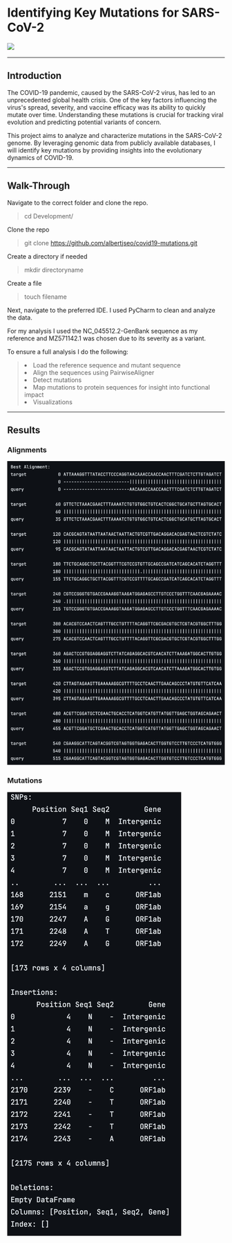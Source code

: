 # Identifying Key Mutations for SARS-CoV-2 
<img src="https://img.shields.io/badge/language-Python-blue.svg" style="zoom:100%;" />
<hr>

## Introduction
The COVID-19 pandemic, caused by the SARS-CoV-2 virus, has led to an unprecedented global health crisis. 
One of the key factors influencing the virus's spread, severity, and vaccine efficacy was its ability to 
quickly mutate over time. Understanding these mutations is crucial for tracking viral evolution and predicting 
potential variants of concern.

This project aims to analyze and characterize mutations in the SARS-CoV-2 genome.
By leveraging genomic data from publicly available databases, I will identify key mutations by
providing insights into the evolutionary dynamics of COVID-19.
<hr>

## Walk-Through
Navigate to the correct folder and clone the repo.
> cd Development/

Clone the repo
> git clone https://github.com/albertjseo/covid19-mutations.git

Create a directory if needed
> mkdir directoryname

Create a file
> touch filename


Next, navigate to the preferred IDE. I used PyCharm to clean and analyze the data. 

For my analysis I used the NC_045512.2-GenBank sequence as my reference and MZ571142.1 was chosen due to its severity as a
variant.

To ensure a full analysis I do the following:
> <li>Load the reference sequence and mutant sequence</li>
> <li>Align the sequences using PairwiseAligner</li>
> <li>Detect mutations</li>
> <li>Map mutations to protein sequences for insight into functional impact</li>
> <li>Visualizations</li>
<hr>

## Results
### Alignments
![alignment.png](reference_img/alignment.png)

### Mutations 
![mutations.png](reference_img/mutations.png)


